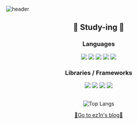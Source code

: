 
![header](https://capsule-render.vercel.app/api?type=waving&color=timeGradient&height=200&width="auto"&section=header&text=ez1n&fontSize=80)

<div align="center">
  
 ## 🌱 Study-ing 🌱
  
 ### Languages
 
  <div class="row">
    <img src="https://img.shields.io/badge/HTML5-E34F26?style=plastic&logo=HTML5&logoColor=white"/>
    <img src="https://img.shields.io/badge/CSS3-1572B6?style=plastic&logo=CSS3&logoColor=white"/>
    <img src="https://img.shields.io/badge/javascript-%23323330.svg?style=plastic&logo=javascript&logoColor=%23F7DF1E"/>
    <img src="https://img.shields.io/badge/typescript-%23007ACC.svg?style=plastic&logo=typescript&logoColor=white"/>
    <img src="https://img.shields.io/badge/Python-3776AB?style=plastic&logo=Python&logoColor=white"/>
  </div>
  
 ### Libraries / Frameworks
 
 <div class="row">
    <img src="https://img.shields.io/badge/React-20232A?style=plastic&logo=react&logoColor=61DAFB"/>
    <img src="https://img.shields.io/badge/react_native-%2320232a.svg?style=plastic&logo=react&logoColor=%2361DAFB"/>
    <img src="https://img.shields.io/badge/redux-%23593d88.svg?style=plastic&logo=redux&logoColor=white"/>
    <img src="https://img.shields.io/badge/MUI-%230081CB.svg?style=plastic&logo=mui&logoColor=white"/>
  </div>

  <br>

  ![Top Langs](https://github-readme-stats.vercel.app/api/top-langs/?username=ez1n&layout=compact)
  
  <a href="https://ttugttag-coding.tistory.com/">🏃Go to ez1n's blog🏃</a>
</div>
